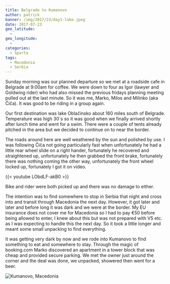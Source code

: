 ```yaml
---
title: Belgrade to Kumanovo
author: patrick
banner: /img/2017/23/day1-lake.jpeg
date: 2017-07-23
geo_latitude:
  - 
geo_longitude: 
  - 
categories:
  - Sparta
tags:
  - Macedonia
  - Serbia
---
```

Sunday morning was our planned departure so we met at a roadside cafe in Belgrade at 9:00am for coffee. We were down to four as Igor (lawyer and Goldwing rider) who had also missed the previous fridays planning meeting pulled out at the last minute. So it was me, Marko, Milos and Milinko (aka Čiča). It was good to be riding in a group again.

Our first destination was lake Oblačinsko about 160 miles south of Belgrade. Temperature was high 30´s so it was good when we finally arrived shortly after lunch time and went for a swim. There were a couple of tents already pitched in the area but we decided to continue on to near the border.

The roads around here are well weathered by the sun and polished by use. I was following Čiča not going particularly fast when unfortunately he had a little rear wheel slide on a right hander, fortunately he recovered and straightened up, unfortunately he then grabbed the front brake, fortunately there was nothing coming the other way, unfortunately the front wheel locked up, fortunately I got it on video.

{{< youtube LObdLF-akB0 >}}

Bike and rider were both picked up and there was no damage to either. 

 The intention was to find somewhere to stop in Serbia that night and cross into and transit through Macedonia the next day. However, it got later and later and before long it was dark and we were at the border. My EU insurance does not cover me for Macedonia so I had to pay €50 before being allowed to enter, I knew about this but was not prepared with V5 etc. as I was expecting to handle this the next day. So it took a little longer and meant some small unpacking to find everything.

It was getting very dark by now and we rode into Kumanovo to find something to eat and somewhere to stay. Through the magic of booking.com Marko discovered an apartment in a tower block that was cheap and provided secure parking. We met the owner just around the corner and the deal was done, we unpacked, showered then went for a beer. 

![Kumanovo, Macedonia](/img/2017/24/kumanovo-macedonia.jpeg) 



